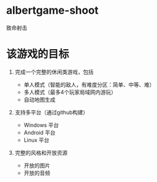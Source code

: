 # albertgame-shoot
致命射击

# 该游戏的目标

1. 完成一个完整的休闲类游戏，包括
	- 单人模式（智能的敌人，有难度分区：简单、中等、难）
	- 多人模式（最多4个玩家局域网内游玩）
	- 自动地图生成

2. 支持多平台（通过github构建）
	- Windows 平台
	- Android 平台
	- Linux 平台

3. 完整的风格和开放资源
	- 开放的图片
	- 开放的音频
